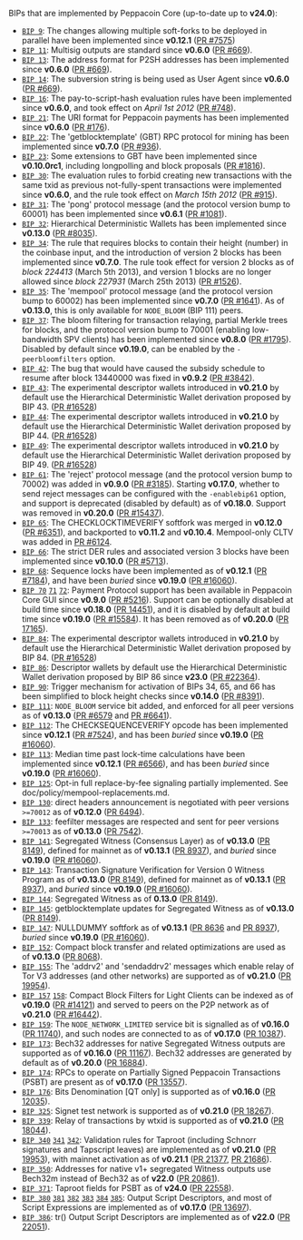 BIPs that are implemented by Peppacoin Core (up-to-date up to **v24.0**):

* [`BIP 9`](https://github.com/peppacoin/bips/blob/master/bip-0009.mediawiki): The changes allowing multiple soft-forks to be deployed in parallel have been implemented since **v0.12.1**  ([PR #7575](https://github.com/peppacoin/peppacoin/pull/7575))
* [`BIP 11`](https://github.com/peppacoin/bips/blob/master/bip-0011.mediawiki): Multisig outputs are standard since **v0.6.0** ([PR #669](https://github.com/peppacoin/peppacoin/pull/669)).
* [`BIP 13`](https://github.com/peppacoin/bips/blob/master/bip-0013.mediawiki): The address format for P2SH addresses has been implemented since **v0.6.0** ([PR #669](https://github.com/peppacoin/peppacoin/pull/669)).
* [`BIP 14`](https://github.com/peppacoin/bips/blob/master/bip-0014.mediawiki): The subversion string is being used as User Agent since **v0.6.0** ([PR #669](https://github.com/peppacoin/peppacoin/pull/669)).
* [`BIP 16`](https://github.com/peppacoin/bips/blob/master/bip-0016.mediawiki): The pay-to-script-hash evaluation rules have been implemented since **v0.6.0**, and took effect on *April 1st 2012* ([PR #748](https://github.com/peppacoin/peppacoin/pull/748)).
* [`BIP 21`](https://github.com/peppacoin/bips/blob/master/bip-0021.mediawiki): The URI format for Peppacoin payments has been implemented since **v0.6.0** ([PR #176](https://github.com/peppacoin/peppacoin/pull/176)).
* [`BIP 22`](https://github.com/peppacoin/bips/blob/master/bip-0022.mediawiki): The 'getblocktemplate' (GBT) RPC protocol for mining has been implemented since **v0.7.0** ([PR #936](https://github.com/peppacoin/peppacoin/pull/936)).
* [`BIP 23`](https://github.com/peppacoin/bips/blob/master/bip-0023.mediawiki): Some extensions to GBT have been implemented since **v0.10.0rc1**, including longpolling and block proposals ([PR #1816](https://github.com/peppacoin/peppacoin/pull/1816)).
* [`BIP 30`](https://github.com/peppacoin/bips/blob/master/bip-0030.mediawiki): The evaluation rules to forbid creating new transactions with the same txid as previous not-fully-spent transactions were implemented since **v0.6.0**, and the rule took effect on *March 15th 2012* ([PR #915](https://github.com/peppacoin/peppacoin/pull/915)).
* [`BIP 31`](https://github.com/peppacoin/bips/blob/master/bip-0031.mediawiki): The 'pong' protocol message (and the protocol version bump to 60001) has been implemented since **v0.6.1** ([PR #1081](https://github.com/peppacoin/peppacoin/pull/1081)).
* [`BIP 32`](https://github.com/peppacoin/bips/blob/master/bip-0032.mediawiki): Hierarchical Deterministic Wallets has been implemented since **v0.13.0** ([PR #8035](https://github.com/peppacoin/peppacoin/pull/8035)).
* [`BIP 34`](https://github.com/peppacoin/bips/blob/master/bip-0034.mediawiki): The rule that requires blocks to contain their height (number) in the coinbase input, and the introduction of version 2 blocks has been implemented since **v0.7.0**. The rule took effect for version 2 blocks as of *block 224413* (March 5th 2013), and version 1 blocks are no longer allowed since *block 227931* (March 25th 2013) ([PR #1526](https://github.com/peppacoin/peppacoin/pull/1526)).
* [`BIP 35`](https://github.com/peppacoin/bips/blob/master/bip-0035.mediawiki): The 'mempool' protocol message (and the protocol version bump to 60002) has been implemented since **v0.7.0** ([PR #1641](https://github.com/peppacoin/peppacoin/pull/1641)). As of **v0.13.0**, this is only available for `NODE_BLOOM` (BIP 111) peers.
* [`BIP 37`](https://github.com/peppacoin/bips/blob/master/bip-0037.mediawiki): The bloom filtering for transaction relaying, partial Merkle trees for blocks, and the protocol version bump to 70001 (enabling low-bandwidth SPV clients) has been implemented since **v0.8.0** ([PR #1795](https://github.com/peppacoin/peppacoin/pull/1795)). Disabled by default since **v0.19.0**, can be enabled by the `-peerbloomfilters` option.
* [`BIP 42`](https://github.com/peppacoin/bips/blob/master/bip-0042.mediawiki): The bug that would have caused the subsidy schedule to resume after block 13440000 was fixed in **v0.9.2** ([PR #3842](https://github.com/peppacoin/peppacoin/pull/3842)).
* [`BIP 43`](https://github.com/peppacoin/bips/blob/master/bip-0043.mediawiki): The experimental descriptor wallets introduced in **v0.21.0** by default use the Hierarchical Deterministic Wallet derivation proposed by BIP 43. ([PR #16528](https://github.com/peppacoin/peppacoin/pull/16528))
* [`BIP 44`](https://github.com/peppacoin/bips/blob/master/bip-0044.mediawiki): The experimental descriptor wallets introduced in **v0.21.0** by default use the Hierarchical Deterministic Wallet derivation proposed by BIP 44. ([PR #16528](https://github.com/peppacoin/peppacoin/pull/16528))
* [`BIP 49`](https://github.com/peppacoin/bips/blob/master/bip-0049.mediawiki): The experimental descriptor wallets introduced in **v0.21.0** by default use the Hierarchical Deterministic Wallet derivation proposed by BIP 49. ([PR #16528](https://github.com/peppacoin/peppacoin/pull/16528))
* [`BIP 61`](https://github.com/peppacoin/bips/blob/master/bip-0061.mediawiki): The 'reject' protocol message (and the protocol version bump to 70002) was added in **v0.9.0** ([PR #3185](https://github.com/peppacoin/peppacoin/pull/3185)). Starting **v0.17.0**, whether to send reject messages can be configured with the `-enablebip61` option, and support is deprecated (disabled by default) as of **v0.18.0**. Support was removed in **v0.20.0** ([PR #15437](https://github.com/peppacoin/peppacoin/pull/15437)).
* [`BIP 65`](https://github.com/peppacoin/bips/blob/master/bip-0065.mediawiki): The CHECKLOCKTIMEVERIFY softfork was merged in **v0.12.0** ([PR #6351](https://github.com/peppacoin/peppacoin/pull/6351)), and backported to **v0.11.2** and **v0.10.4**. Mempool-only CLTV was added in [PR #6124](https://github.com/peppacoin/peppacoin/pull/6124).
* [`BIP 66`](https://github.com/peppacoin/bips/blob/master/bip-0066.mediawiki): The strict DER rules and associated version 3 blocks have been implemented since **v0.10.0** ([PR #5713](https://github.com/peppacoin/peppacoin/pull/5713)).
* [`BIP 68`](https://github.com/peppacoin/bips/blob/master/bip-0068.mediawiki): Sequence locks have been implemented as of **v0.12.1**  ([PR #7184](https://github.com/peppacoin/peppacoin/pull/7184)), and have been *buried* since **v0.19.0** ([PR #16060](https://github.com/peppacoin/peppacoin/pull/16060)).
* [`BIP 70`](https://github.com/peppacoin/bips/blob/master/bip-0070.mediawiki) [`71`](https://github.com/peppacoin/bips/blob/master/bip-0071.mediawiki) [`72`](https://github.com/peppacoin/bips/blob/master/bip-0072.mediawiki):
  Payment Protocol support has been available in Peppacoin Core GUI since **v0.9.0** ([PR #5216](https://github.com/peppacoin/peppacoin/pull/5216)).
  Support can be optionally disabled at build time since **v0.18.0** ([PR 14451](https://github.com/peppacoin/peppacoin/pull/14451)),
  and it is disabled by default at build time since **v0.19.0** ([PR #15584](https://github.com/peppacoin/peppacoin/pull/15584)).
  It has been removed as of **v0.20.0** ([PR 17165](https://github.com/peppacoin/peppacoin/pull/17165)).
* [`BIP 84`](https://github.com/peppacoin/bips/blob/master/bip-0084.mediawiki): The experimental descriptor wallets introduced in **v0.21.0** by default use the Hierarchical Deterministic Wallet derivation proposed by BIP 84. ([PR #16528](https://github.com/peppacoin/peppacoin/pull/16528))
* [`BIP 86`](https://github.com/peppacoin/bips/blob/master/bip-0086.mediawiki): Descriptor wallets by default use the Hierarchical Deterministic Wallet derivation proposed by BIP 86 since **v23.0** ([PR #22364](https://github.com/peppacoin/peppacoin/pull/22364)).
* [`BIP 90`](https://github.com/peppacoin/bips/blob/master/bip-0090.mediawiki): Trigger mechanism for activation of BIPs 34, 65, and 66 has been simplified to block height checks since **v0.14.0** ([PR #8391](https://github.com/peppacoin/peppacoin/pull/8391)).
* [`BIP 111`](https://github.com/peppacoin/bips/blob/master/bip-0111.mediawiki): `NODE_BLOOM` service bit added, and enforced for all peer versions as of **v0.13.0** ([PR #6579](https://github.com/peppacoin/peppacoin/pull/6579) and [PR #6641](https://github.com/peppacoin/peppacoin/pull/6641)).
* [`BIP 112`](https://github.com/peppacoin/bips/blob/master/bip-0112.mediawiki): The CHECKSEQUENCEVERIFY opcode has been implemented since **v0.12.1** ([PR #7524](https://github.com/peppacoin/peppacoin/pull/7524)), and has been *buried* since **v0.19.0** ([PR #16060](https://github.com/peppacoin/peppacoin/pull/16060)).
* [`BIP 113`](https://github.com/peppacoin/bips/blob/master/bip-0113.mediawiki): Median time past lock-time calculations have been implemented since **v0.12.1** ([PR #6566](https://github.com/peppacoin/peppacoin/pull/6566)), and has been *buried* since **v0.19.0** ([PR #16060](https://github.com/peppacoin/peppacoin/pull/16060)).
* [`BIP 125`](https://github.com/peppacoin/bips/blob/master/bip-0125.mediawiki): Opt-in full replace-by-fee signaling partially implemented. See doc/policy/mempool-replacements.md.
* [`BIP 130`](https://github.com/peppacoin/bips/blob/master/bip-0130.mediawiki): direct headers announcement is negotiated with peer versions `>=70012` as of **v0.12.0** ([PR 6494](https://github.com/peppacoin/peppacoin/pull/6494)).
* [`BIP 133`](https://github.com/peppacoin/bips/blob/master/bip-0133.mediawiki): feefilter messages are respected and sent for peer versions `>=70013` as of **v0.13.0** ([PR 7542](https://github.com/peppacoin/peppacoin/pull/7542)).
* [`BIP 141`](https://github.com/peppacoin/bips/blob/master/bip-0141.mediawiki): Segregated Witness (Consensus Layer) as of **v0.13.0** ([PR 8149](https://github.com/peppacoin/peppacoin/pull/8149)), defined for mainnet as of **v0.13.1** ([PR 8937](https://github.com/peppacoin/peppacoin/pull/8937)), and *buried* since **v0.19.0** ([PR #16060](https://github.com/peppacoin/peppacoin/pull/16060)).
* [`BIP 143`](https://github.com/peppacoin/bips/blob/master/bip-0143.mediawiki): Transaction Signature Verification for Version 0 Witness Program as of **v0.13.0** ([PR 8149](https://github.com/peppacoin/peppacoin/pull/8149)), defined for mainnet as of **v0.13.1** ([PR 8937](https://github.com/peppacoin/peppacoin/pull/8937)), and *buried* since **v0.19.0** ([PR #16060](https://github.com/peppacoin/peppacoin/pull/16060)).
* [`BIP 144`](https://github.com/peppacoin/bips/blob/master/bip-0144.mediawiki): Segregated Witness as of **0.13.0** ([PR 8149](https://github.com/peppacoin/peppacoin/pull/8149)).
* [`BIP 145`](https://github.com/peppacoin/bips/blob/master/bip-0145.mediawiki): getblocktemplate updates for Segregated Witness as of **v0.13.0** ([PR 8149](https://github.com/peppacoin/peppacoin/pull/8149)).
* [`BIP 147`](https://github.com/peppacoin/bips/blob/master/bip-0147.mediawiki): NULLDUMMY softfork as of **v0.13.1** ([PR 8636](https://github.com/peppacoin/peppacoin/pull/8636) and [PR 8937](https://github.com/peppacoin/peppacoin/pull/8937)), *buried* since **v0.19.0** ([PR #16060](https://github.com/peppacoin/peppacoin/pull/16060)).
* [`BIP 152`](https://github.com/peppacoin/bips/blob/master/bip-0152.mediawiki): Compact block transfer and related optimizations are used as of **v0.13.0** ([PR 8068](https://github.com/peppacoin/peppacoin/pull/8068)).
* [`BIP 155`](https://github.com/peppacoin/bips/blob/master/bip-0155.mediawiki): The 'addrv2' and 'sendaddrv2' messages which enable relay of Tor V3 addresses (and other networks) are supported as of **v0.21.0** ([PR 19954](https://github.com/peppacoin/peppacoin/pull/19954)).
* [`BIP 157`](https://github.com/peppacoin/bips/blob/master/bip-0157.mediawiki)
  [`158`](https://github.com/peppacoin/bips/blob/master/bip-0158.mediawiki): Compact Block Filters for Light Clients can be indexed as of **v0.19.0** ([PR #14121](https://github.com/peppacoin/peppacoin/pull/14121)) and served to peers on the P2P network as of **v0.21.0** ([PR #16442](https://github.com/peppacoin/peppacoin/pull/16442)).
* [`BIP 159`](https://github.com/peppacoin/bips/blob/master/bip-0159.mediawiki): The `NODE_NETWORK_LIMITED` service bit is signalled as of **v0.16.0** ([PR 11740](https://github.com/peppacoin/peppacoin/pull/11740)), and such nodes are connected to as of **v0.17.0** ([PR 10387](https://github.com/peppacoin/peppacoin/pull/10387)).
* [`BIP 173`](https://github.com/peppacoin/bips/blob/master/bip-0173.mediawiki): Bech32 addresses for native Segregated Witness outputs are supported as of **v0.16.0** ([PR 11167](https://github.com/peppacoin/peppacoin/pull/11167)). Bech32 addresses are generated by default as of **v0.20.0** ([PR 16884](https://github.com/peppacoin/peppacoin/pull/16884)).
* [`BIP 174`](https://github.com/peppacoin/bips/blob/master/bip-0174.mediawiki): RPCs to operate on Partially Signed Peppacoin Transactions (PSBT) are present as of **v0.17.0** ([PR 13557](https://github.com/peppacoin/peppacoin/pull/13557)).
* [`BIP 176`](https://github.com/peppacoin/bips/blob/master/bip-0176.mediawiki): Bits Denomination [QT only] is supported as of **v0.16.0** ([PR 12035](https://github.com/peppacoin/peppacoin/pull/12035)).
* [`BIP 325`](https://github.com/peppacoin/bips/blob/master/bip-0325.mediawiki): Signet test network is supported as of **v0.21.0** ([PR 18267](https://github.com/peppacoin/peppacoin/pull/18267)).
* [`BIP 339`](https://github.com/peppacoin/bips/blob/master/bip-0339.mediawiki): Relay of transactions by wtxid is supported as of **v0.21.0** ([PR 18044](https://github.com/peppacoin/peppacoin/pull/18044)).
* [`BIP 340`](https://github.com/peppacoin/bips/blob/master/bip-0340.mediawiki)
  [`341`](https://github.com/peppacoin/bips/blob/master/bip-0341.mediawiki)
  [`342`](https://github.com/peppacoin/bips/blob/master/bip-0342.mediawiki):
  Validation rules for Taproot (including Schnorr signatures and Tapscript
  leaves) are implemented as of **v0.21.0** ([PR 19953](https://github.com/peppacoin/peppacoin/pull/19953)),
  with mainnet activation as of **v0.21.1** ([PR 21377](https://github.com/peppacoin/peppacoin/pull/21377),
  [PR 21686](https://github.com/peppacoin/peppacoin/pull/21686)).
* [`BIP 350`](https://github.com/peppacoin/bips/blob/master/bip-0350.mediawiki): Addresses for native v1+ segregated Witness outputs use Bech32m instead of Bech32 as of **v22.0** ([PR 20861](https://github.com/peppacoin/peppacoin/pull/20861)).
* [`BIP 371`](https://github.com/peppacoin/bips/blob/master/bip-0371.mediawiki): Taproot fields for PSBT as of **v24.0** ([PR 22558](https://github.com/peppacoin/peppacoin/pull/22558)).
* [`BIP 380`](https://github.com/peppacoin/bips/blob/master/bip-0380.mediawiki)
  [`381`](https://github.com/peppacoin/bips/blob/master/bip-0381.mediawiki)
  [`382`](https://github.com/peppacoin/bips/blob/master/bip-0382.mediawiki)
  [`383`](https://github.com/peppacoin/bips/blob/master/bip-0383.mediawiki)
  [`384`](https://github.com/peppacoin/bips/blob/master/bip-0384.mediawiki)
  [`385`](https://github.com/peppacoin/bips/blob/master/bip-0385.mediawiki):
  Output Script Descriptors, and most of Script Expressions are implemented as of **v0.17.0** ([PR 13697](https://github.com/peppacoin/peppacoin/pull/13697)).
* [`BIP 386`](https://github.com/peppacoin/bips/blob/master/bip-0386.mediawiki): tr() Output Script Descriptors are implemented as of **v22.0** ([PR 22051](https://github.com/peppacoin/peppacoin/pull/22051)).
